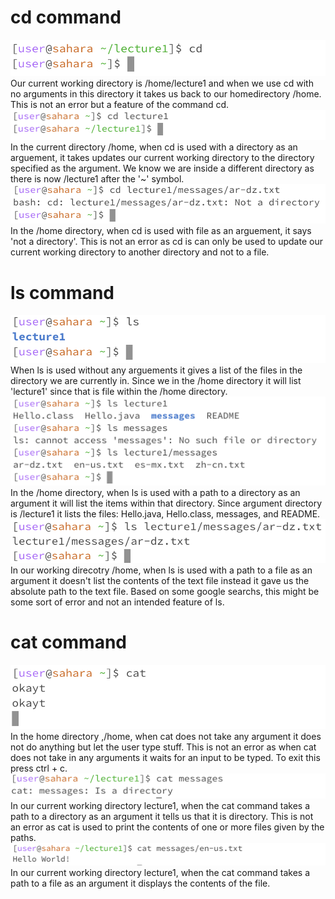 # cd command
![Image](picturd/cdempty1.png)  
Our current working directory is /home/lecture1 and when we use cd with no arguments in this directory it takes us back to our homedirectory /home. This is not an error but a feature of the command cd.
![Image](cddirectory.png)  
In the current directory /home, when cd is used with a directory as an arguement, it takes updates our current working directory to the directory specified as the argument. We know we are inside a different directory as there is now /lecture1 after the '~' symbol. 
![Image](cdtxt1.png)  
In the /home directory, when cd is used with file as an arguement, it says 'not a directory'. This is not an error as cd is can only be used to update our current working directory to another directory and not to a file.

# ls command
![Image](lsempty.png)  
When ls is used without any arguements it gives a list of the files in the directory we are currently in. Since we in the /home directory it will list 'lecture1' since that is file within the /home directory.
![Image](lsdirectory1.png)  
In the /home directory, when ls is used with a path to a directory as an argument it will list the items within that directory. Since argument directory is /lecture1 it lists the files: Hello.java, Hello.class, messages, and README.
![Image](lstxt1.png)  
In our working direcotry /home, when ls is used with a path to a file as an argument it doesn't list the contents of the text file instead it gave us the absolute path to the text file. Based on some google searchs, this might be some sort of error and not an intended feature of ls.

# cat command
![Image](catempty.png)  
In the home directory ,/home, when cat does not take any argument it does not do anything but let the user type stuff. This is not an error as when cat does not take in any arguments it waits for an input to be typed. To exit this press ctrl +  c.
![Image](catdirectory.png)  
In our current working directory lecture1, when the cat command takes a path to a directory as an argument it tells us that it is directory. This is not an error as cat is used to print the contents of one or more files given by the paths.
![Image](cattxt.png)  
In our current working directory lecture1, when the cat command takes a path to a file as an argument it displays the contents of the file. 

